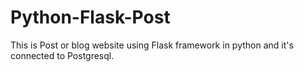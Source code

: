 # Python-Flask-Post
This is Post or blog website using Flask framework in python and it's connected to  Postgresql.
